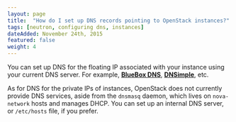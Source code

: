 ```yaml
---
layout: page
title:  "How do I set up DNS records pointing to OpenStack instances?"
tags: [neutron, configuring dns, instances]
dateAdded: November 24th, 2015
featured: false
weight: 4
---
```


You can set up DNS for the floating IP associated with your instance using your current DNS server.  For example, [**BlueBox DNS**](https://boxpanel.bluebox.net/), [**DNSimple**](https://dnsimple.com), etc.

As for DNS for the private IPs of instances, OpenStack does not currently provide DNS services, aside from the `dnsmasq` daemon, which lives on `nova-network` hosts and manages DHCP.  You can set up an internal DNS server, or `/etc/hosts` file, if you prefer.
